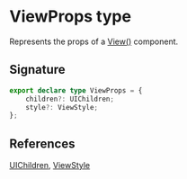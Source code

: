 # ViewProps type

Represents the props of a [View()](https://developers.meta.com/horizon-worlds/reference/2.0.0/ui_view) component.

## Signature

```typescript
export declare type ViewProps = {
    children?: UIChildren;
    style?: ViewStyle;
};
```

## References

[UIChildren](https://developers.meta.com/horizon-worlds/reference/2.0.0/ui_uichildren), [ViewStyle](https://developers.meta.com/horizon-worlds/reference/2.0.0/ui_viewstyle)